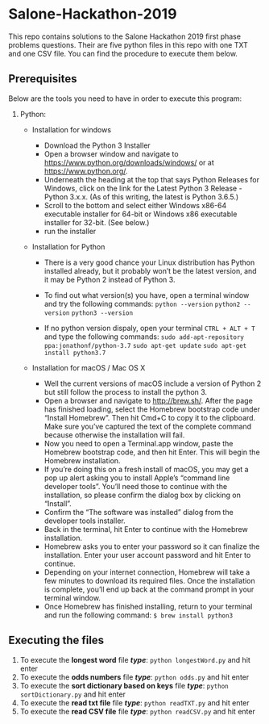 # Salone-Hackathon-2019
This repo contains solutions to the Salone Hackathon 2019 first phase problems questions.
Their are five python files in this repo with one TXT and one CSV file.
You can find the procedure to execute them below.

## Prerequisites
Below are the tools you need to have in order to execute this program:
1. Python:
    - Installation for windows
        - Download the Python 3 Installer
        - Open a browser window and navigate to https://www.python.org/downloads/windows/ or at https://www.python.org/.
        - Underneath the heading at the top that says Python Releases for Windows, click on the link for the Latest Python 3 Release - Python 3.x.x. (As of this writing, the latest is Python 3.6.5.)
        - Scroll to the bottom and select either Windows x86-64 executable installer for 64-bit or Windows x86 executable installer for 32-bit. (See below.)
        - run the installer

    - Installation for Python
        - There is a very good chance your Linux distribution has Python installed already, but it probably won’t be the latest version, and it may be Python 2 instead of Python 3.
        - To find out what version(s) you have, open a terminal window and try the following commands:
            ```python --version```
            ```python2 --version```
            ```python3 --version```

        - If no python version dispaly, open your terminal ```CTRL + ALT + T``` and type the following commands:
        ```sudo add-apt-repository ppa:jonathonf/python-3.7```
        ```sudo apt-get update```
        ```sudo apt-get install python3.7```

    - Installation for macOS / Mac OS X
        - Well the current versions of macOS include a version of Python 2 but still follow the process to install the python 3.
        - Open a browser and navigate to http://brew.sh/. After the page has finished loading, select the Homebrew bootstrap code under “Install Homebrew”. Then hit Cmd+C to copy it to the clipboard. Make sure you’ve captured the text of the complete command because otherwise the installation will fail.
        - Now you need to open a Terminal.app window, paste the Homebrew bootstrap code, and then hit Enter. This will begin the Homebrew installation.
        - If you’re doing this on a fresh install of macOS, you may get a pop up alert asking you to install Apple’s “command line developer tools”. You’ll need those to continue with the installation, so please confirm the dialog box by clicking on “Install”.
        - Confirm the “The software was installed” dialog from the developer tools installer.
        - Back in the terminal, hit Enter to continue with the Homebrew installation.
        - Homebrew asks you to enter your password so it can finalize the installation. Enter your user account password and hit Enter to continue.
        - Depending on your internet connection, Homebrew will take a few minutes to download its required files. Once the installation is complete, you’ll end up back at the command prompt in your terminal window.
        - Once Homebrew has finished installing, return to your terminal and run the following command:
        ```$ brew install python3```

## Executing the files
1. To execute the **longest word** file ***type***: ``` python longestWord.py ``` and hit enter
2. To execute the **odds numbers** file ***type***: ``` python odds.py ``` and hit enter
3. To execute the **sort dictionary based on keys** file ***type***: ``` python sortDictionary.py ``` and hit enter
4. To execute the **read txt file** file ***type***: ``` python readTXT.py ``` and hit enter
5. To execute the **read CSV file** file ***type***: ``` python readCSV.py ``` and hit enter
